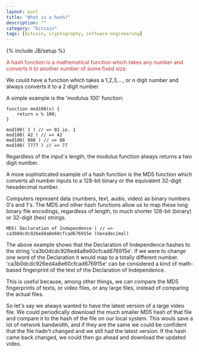```yaml
---
layout: post
title: "What is a hash?"
description: ""
category: "bitcoin"
tags: [bitcoin, cryptography, software-engineering]
---
```

{% include JB/setup %}

<span style='color:rgb(189, 51, 51);'>
    A hash function is a mathematical function which takes any number and converts it to another number of some fixed size.
</span>

We could have a function which takes a 1,2,3,..., or n digit number and always converts it to a 2 digit number.

A simple example is the 'modulus 100' function:
    
    function mod100(x) {
        return x % 100;
    }

    mod100( 1 ) // => 01 ie. 1
    mod100( 42 ) // => 42
    mod100( 888 ) // => 88
    mod100( 7777 ) // => 77

Regardless of the input's length, the modulus function always returns a two digit number.


A more sophisticated example of a hash function is the MD5 function which converts all number inputs to a 128-bit binary or the equivalent 32-digit hexadecimal number. 

Computers represent data (numbers, text, audio, video) as binary numbers 0's and 1's. 
The MD5 and other hash functions allow us to map these long binary file encodings, regardless of length, to much shorter 128-bit (binary) or 32-digit (hex) strings.

    MD5( Declaration of Independence ) // => ca3b0dcdc926ed4a8e60cfcad676915e (hexadecimal)

The above example shows that the Declaration of Independence hashes to the string 'ca3b0dcdc926ed4a8e60cfcad676915e'. 
If we were to change one word of the Declaration it would map to a totally different number.
'ca3b0dcdc926ed4a8e60cfcad676915e' can be considered a kind of math-based fingerprint of the text of the Declaration of Independence.

This is useful because, among other things, we can compare the MD5 fingerprints of texts, or video files, or any large files, instead of comparing the actual files.

So let's say we always wanted to have the latest version of a large video file.
We could periodically download the much smaller MD5 hash of that file and compare it to the hash of the file on our local system.
This wouls save a lot of network bandwidth, and if they are the same we could be confident that the file hadn't changed and we still had the latest version.
If the hash came back changed, we could then go ahead and download the updated video.
